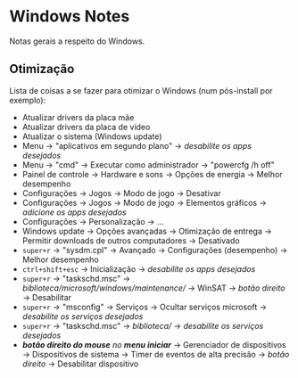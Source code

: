 # Windows Notes

Notas gerais a respeito do Windows.

## Otimização

Lista de coisas a se fazer para otimizar o Windows (num pós-install por exemplo):

- Atualizar drivers da placa mãe
- Atualizar drivers da placa de vídeo
- Atualizar o sistema (Windows update)
- Menu -> "aplicativos em segundo plano" -> _desabilite os apps desejados_
- Menu -> "cmd" -> Executar como administrador -> "powercfg /h off"
- Painel de controle -> Hardware e sons -> Opções de energia -> Melhor desempenho
- Configurações -> Jogos -> Modo de jogo -> Desativar
- Configurações -> Jogos -> Modo de jogo -> Elementos gráficos -> _adicione os apps desejados_
- Configurações -> Personalização -> ...
- Windows update -> Opções avançadas -> Otimização de entrega -> Permitir downloads de outros computadores -> Desativado
- `super+r` -> "sysdm.cpl" -> Avançado -> Configurações (desempenho) -> Melhor desempenho
- `ctrl+shift+esc` -> Inicialização -> _desabilite os apps desejados_
- `super+r` -> "taskschd.msc" -> _biblioteca/microsoft/windows/maintenance/_ -> WinSAT -> _botão direito_ -> Desabilitar
- `super+r` -> "msconfig" -> Serviços -> Ocultar serviços microsoft -> _desabilite os serviços desejados_
- `super+r` -> "taskschd.msc" -> _biblioteca/_ -> _desabilite os serviços desejados_
- _**botão direito do mouse** no **menu iniciar**_ -> Gerenciador de dispositivos -> Dispositivos de sistema -> Timer de eventos de alta precisão -> _botão direito_ -> Desabilitar dispositivo
